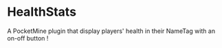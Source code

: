 HealthStats
===========

A PocketMine plugin that display players' health in their NameTag with an on-off button !
